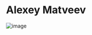 # Alexey Matveev
![image](https://user-images.githubusercontent.com/18362362/137596115-2f1b4a35-20fc-4af6-92ac-22e369e92056.png)
